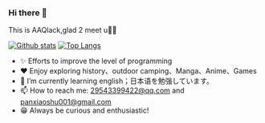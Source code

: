 ### Hi there 👋
This is AAQlack,glad 2 meet u👋👋

[![Github stats](https://github-readme-stats.vercel.app/api?username=YourUsername&show_icons=true&include_all_commits=true)](https://github.com/YourUsername/github-readme-stats)
[![Top Langs](https://github-readme-stats.vercel.app/api/top-langs/?username=YourUsername&layout=compact)](https://github.com/YourUsername/github-readme-stats)

- ✨ Efforts to improve the level of programming
- ❤️ Enjoy exploring history、outdoor camping、Manga、Anime、Games
- 🌱 I’m currently learning english；日本语を勉强しています。
- 📫 How to reach me: 29543399422@qq.com and panxiaoshu001@gmail.com
- 😁 Always be curious and enthusiastic!
